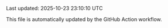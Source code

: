 Last updated: 2025-10-23 23:10:10 UTC

This file is automatically updated by the GitHub Action workflow.
